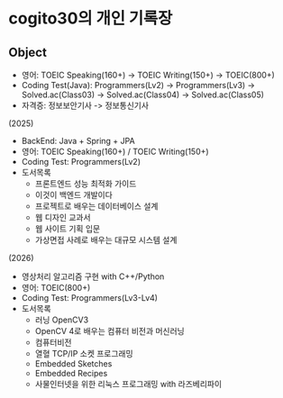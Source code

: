 # cogito30의 개인 기록장

## Object
- 영어: TOEIC Speaking(160+) -> TOEIC Writing(150+) -> TOEIC(800+)
- Coding Test(Java): Programmers(Lv2) -> Programmers(Lv3) -> Solved.ac(Class03) -> Solved.ac(Class04) -> Solved.ac(Class05)
- 자격증: 정보보안기사 -> 정보통신기사

(2025)
- BackEnd: Java + Spring + JPA
- 영어: TOEIC Speaking(160+) / TOEIC Writing(150+)
- Coding Test: Programmers(Lv2)
- 도서목록
  - 프론트엔드 성능 최적화 가이드
  - 이것이 백엔드 개발이다
  - 프로젝트로 배우는 데이터베이스 설계
  - 웹 디자인 교과서
  - 웹 사이트 기획 입문
  - 가상면접 사례로 배우는 대규모 시스템 설계


(2026)
- 영상처리 알고리즘 구현 with C++/Python
- 영어: TOEIC(800+)
- Coding Test: Programmers(Lv3-Lv4)
- 도서목록
  - 러닝 OpenCV3
  - OpenCV 4로 배우는 컴퓨터 비전과 머신러닝
  - 컴퓨터비전
  - 열혈 TCP/IP 소켓 프로그래밍
  - Embedded Sketches
  - Embedded Recipes
  - 사물인터넷을 위한 리눅스 프로그래밍 with 라즈베리파이

